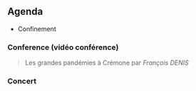 ## Agenda

- Confinement

### Conference (vidéo conférence)

> Les grandes pandémies à Crémone 
> par *François DENIS*

### Concert

